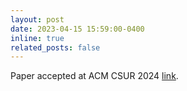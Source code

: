 ```yaml
---
layout: post
date: 2023-04-15 15:59:00-0400
inline: true
related_posts: false
---
```


Paper accepted at ACM CSUR 2024 [link](https://dl.acm.org/doi/10.1145/3661821).

